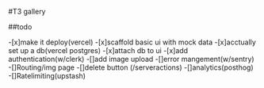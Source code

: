 #T3 gallery

##todo

-[x]make it deploy(vercel)
-[x]scaffold basic ui with mock data
-[x]acctually set up a db(vercel postgres)
-[x]attach db to ui
-[x]add authentication(w/clerk)
-[]add image upload
-[]error mangement(w/sentry)
-[]Routing/img page
-[]delete button (/serveractions)
-[]analytics(posthog)
-[]Ratelimiting(upstash)
